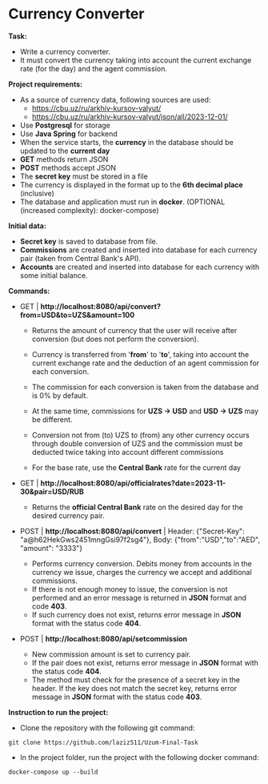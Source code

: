 # Currency Converter


**Task:**
- Write a currency converter.
- It must convert the currency taking into account the current exchange rate (for the day) and the agent commission.



**Project requirements:**
- As a source of currency data, following sources are used:
    - https://cbu.uz/ru/arkhiv-kursov-valyut/
    - https://cbu.uz/ru/arkhiv-kursov-valyut/json/all/2023-12-01/
- Use **Postgresql** for storage
- Use **Java Spring** for backend
- When the service starts, the **currency** in the database should be updated to the **current day**
- **GET** methods return JSON
- **POST** methods accept JSON
- The **secret key** must be stored in a file
- The currency is displayed in the format up to the **6th decimal place** (inclusive)
- The database and application must run in **docker**. (OPTIONAL (increased complexity): docker-compose)


**Initial data:**
- **Secret key** is saved to database from file.
- **Commissions** are created and inserted into database for each currency pair (taken from Central Bank's API).
- **Accounts** are created and inserted into database for each currency with some initial balance.


**Commands:**
- GET | **http://localhost:8080/api/convert?from=USD&to=UZS&amount=100**
    - Returns the amount of currency that the user will receive after conversion (but does not perform the conversion).
    - Currency is transferred from '**from**' to '**to**', taking into account the current exchange rate and the deduction of an agent commission for each conversion.
      
    - The commission for each conversion is taken from the database and is 0% by default.
    - At the same time, commissions for **UZS -> USD** and **USD -> UZS** may be different.
    - Conversion not from (to) UZS to (from) any other currency occurs through double conversion of UZS and the commission must be deducted twice taking into account different commissions
    - For the base rate, use the **Central Bank** rate for the current day

- GET | **http://localhost:8080/api/officialrates?date=2023-11-30&pair=USD/RUB**
    - Returns the **official Central Bank** rate on the desired day for the desired currency pair.
      
- POST | **http://localhost:8080/api/convert** | Header: {"Secret-Key": "a@h62HekGws2451mngGsi97f2sg4"}, Body: {"from":"USD","to":"AED", "amount": "3333"} 
    - Performs currency conversion. Debits money from accounts in the currency we issue, charges the currency we accept and additional commissions.
    - If there is not enough money to issue, the conversion is not performed and an error message is returned in **JSON** format and code **403**.
    - If such currency does not exist, returns error message in **JSON** format with the status code **404**.

- POST | **http://localhost:8080/api/setcommission**
    - New commission amount is set to currency pair.
    - If the pair does not exist, returns error message in **JSON** format with the status code **404**.
    - The method must check for the presence of a secret key in the header. If the key does not match the secret key, returns error message in **JSON** format with the status code **403**.

**Instruction to run the project:**
- Clone the repository with the following git command:
```
git clone https://github.com/laziz511/Uzum-Final-Task
```

- In the project folder, run the project with the following docker command:
```
docker-compose up --build
```
